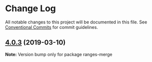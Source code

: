 # Change Log

All notable changes to this project will be documented in this file.
See [Conventional Commits](https://conventionalcommits.org) for commit guidelines.

## [4.0.3](https://gitlab.com/codsen/codsen/compare/ranges-merge@4.0.1...ranges-merge@4.0.3) (2019-03-10)

**Note:** Version bump only for package ranges-merge
